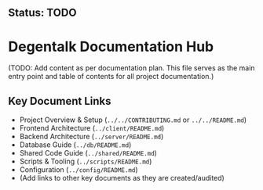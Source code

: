 ## Status: TODO

# Degentalk Documentation Hub

(TODO: Add content as per documentation plan. This file serves as the main entry point and table of contents for all project documentation.)

## Key Document Links
*   Project Overview & Setup (`../../CONTRIBUTING.md` or `../../README.md`)
*   Frontend Architecture (`../client/README.md`)
*   Backend Architecture (`../server/README.md`)
*   Database Guide (`../db/README.md`)
*   Shared Code Guide (`../shared/README.md`)
*   Scripts & Tooling (`../scripts/README.md`)
*   Configuration (`../config/README.md`)
*   (Add links to other key documents as they are created/audited)
